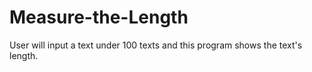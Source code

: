 # Measure-the-Length
User will input a text under 100 texts and this program shows the text's length.
